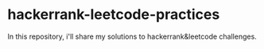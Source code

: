# hackerrank-leetcode-practices
In this repository, i'll share my solutions to hackerrank&amp;leetcode challenges.
